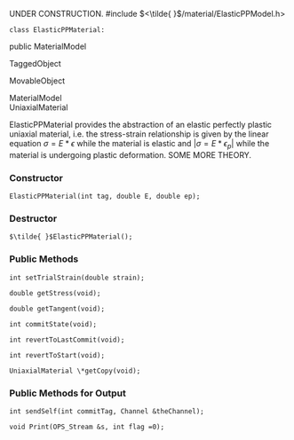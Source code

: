 UNDER CONSTRUCTION.
#include $<\tilde{ }$/material/ElasticPPModel.h$>$



```{.cpp}
class ElasticPPMaterial:
```
 public MaterialModel


TaggedObject

MovableObject

MaterialModel\
UniaxialMaterial

ElasticPPMaterial provides the abstraction of an elastic perfectly
plastic uniaxial material, i.e. the stress-strain relationship is given
by the linear equation $\sigma = E * \epsilon$ while the material is
elastic and $| \sigma = E * \epsilon_p |$ while the material is
undergoing plastic deformation. SOME MORE THEORY.
### Constructor


```{.cpp}
ElasticPPMaterial(int tag, double E, double ep);
```

### Destructor


```{.cpp}
$\tilde{ }$ElasticPPMaterial();
```

### Public Methods


```{.cpp}
int setTrialStrain(double strain);
```



```{.cpp}
double getStress(void);
```



```{.cpp}
double getTangent(void);
```



```{.cpp}
int commitState(void);
```



```{.cpp}
int revertToLastCommit(void);
```



```{.cpp}
int revertToStart(void);
```



```{.cpp}
UniaxialMaterial \*getCopy(void);
```

### Public Methods for Output


```{.cpp}
int sendSelf(int commitTag, Channel &theChannel);
```




```{.cpp}
void Print(OPS_Stream &s, int flag =0);
```


